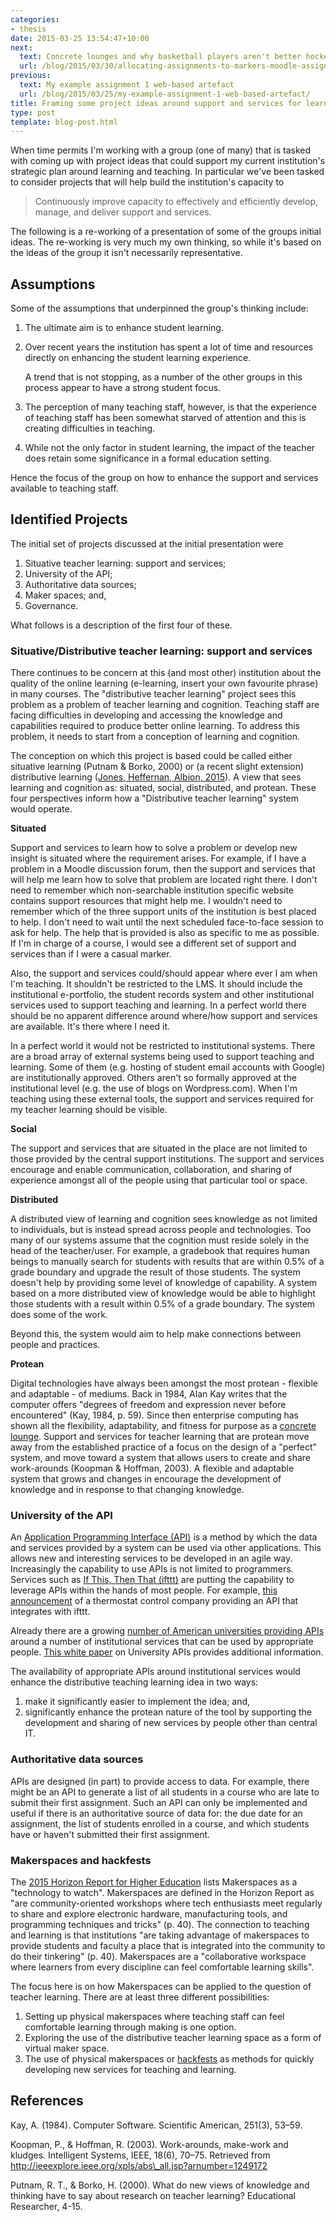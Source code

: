 ```yaml
---
categories:
- thesis
date: 2015-03-25 13:54:47+10:00
next:
  text: Concrete lounges and why basketball players aren't better hockey players
  url: /blog/2015/03/30/allocating-assignments-to-markers-moodle-assignment-submission/
previous:
  text: My example assignment 1 web-based artefact
  url: /blog/2015/03/25/my-example-assignment-1-web-based-artefact/
title: Framing some project ideas around support and services for learning and teaching
type: post
template: blog-post.html
---
```

When time permits I'm working with a group (one of many) that is tasked with coming up with project ideas that could support my current institution's strategic plan around learning and teaching. In particular we've been tasked to consider projects that will help build the institution's capacity to

> Continuously improve capacity to effectively and efficiently develop, manage, and deliver support and services.

The following is a re-working of a presentation of some of the groups initial ideas. The re-working is very much my own thinking, so while it's based on the ideas of the group it isn't necessarily representative.

## Assumptions

Some of the assumptions that underpinned the group's thinking include:

1. The ultimate aim is to enhance student learning.
2. Over recent years the institution has spent a lot of time and resources directly on enhancing the student learning experience.
    
    A trend that is not stopping, as a number of the other groups in this process appear to have a strong student focus.
    
3. The perception of many teaching staff, however, is that the experience of teaching staff has been somewhat starved of attention and this is creating difficulties in teaching.
4. While not the only factor in student learning, the impact of the teacher does retain some significance in a formal education setting.

Hence the focus of the group on how to enhance the support and services available to teaching staff.

## Identified Projects

The initial set of projects discussed at the initial presentation were

1. Situative teacher learning: support and services;
2. University of the API;
3. Authoritative data sources;
4. Maker spaces; and,
5. Governance.

What follows is a description of the first four of these.

### Situative/Distributive teacher learning: support and services

There continues to be concern at this (and most other) institution about the quality of the online learning (e-learning, insert your own favourite phrase) in many courses. The "distributive teacher learning" project sees this problem as a problem of teacher learning and cognition. Teaching staff are facing difficulties in developing and accessing the knowledge and capabilities required to produce better online learning. To address this problem, it needs to start from a conception of learning and cognition.

The conception on which this project is based could be called either situative learning (Putnam & Borko, 2000) or (a recent slight extension) distributive learning ([Jones, Heffernan, Albion, 2015](/blog/2015/01/06/tpack-as-shared-practice-toward-a-research-agenda/)). A view that sees learning and cognition as: situated, social, distributed, and protean. These four perspectives inform how a "Distributive teacher learning" system would operate.

**Situated**

Support and services to learn how to solve a problem or develop new insight is situated where the requirement arises. For example, if I have a problem in a Moodle discussion forum, then the support and services that will help me learn how to solve that problem are located right there. I don't need to remember which non-searchable institution specific website contains support resources that might help me. I wouldn't need to remember which of the three support units of the institution is best placed to help. I don't need to wait until the next scheduled face-to-face session to ask for help. The help that is provided is also as specific to me as possible. If I'm in charge of a course, I would see a different set of support and services than if I were a casual marker.

Also, the support and services could/should appear where ever I am when I'm teaching. It shouldn't be restricted to the LMS. It should include the institutional e-portfolio, the student records system and other institutional services used to support teaching and learning. In a perfect world there should be no apparent difference around where/how support and services are available. It's there where I need it.

In a perfect world it would not be restricted to institutional systems. There are a broad array of external systems being used to support teaching and learning. Some of them (e.g. hosting of student email accounts with Google) are institutionally approved. Others aren't so formally approved at the institutional level (e.g. the use of blogs on Wordpress.com). When I'm teaching using these external tools, the support and services required for my teacher learning should be visible.

**Social**

The support and services that are situated in the place are not limited to those provided by the central support institutions. The support and services encourage and enable communication, collaboration, and sharing of experience amongst all of the people using that particular tool or space.

**Distributed**

A distributed view of learning and cognition sees knowledge as not limited to individuals, but is instead spread across people and technologies. Too many of our systems assume that the cognition must reside solely in the head of the teacher/user. For example, a gradebook that requires human beings to manually search for students with results that are within 0.5% of a grade boundary and upgrade the result of those students. The system doesn't help by providing some level of knowledge of capability. A system based on a more distributed view of knowledge would be able to highlight those students with a result within 0.5% of a grade boundary. The system does some of the work.

Beyond this, the system would aim to help make connections between people and practices.

**Protean**

Digital technologies have always been amongst the most protean - flexible and adaptable - of mediums. Back in 1984, Alan Kay writes that the computer offers "degrees of freedom and expression never before encountered" (Kay, 1984, p. 59). Since then enterprise computing has shown all the flexibility, adaptability, and fitness for purpose as a [concrete lounge](/blog/2014/12/18/concrete-lounge/). Support and services for teacher learning that are protean move away from the established practice of a focus on the design of a "perfect" system, and move toward a system that allows users to create and share work-arounds (Koopman & Hoffman, 2003). A flexible and adaptable system that grows and changes in encourage the development of knowledge and in response to that changing knowledge.

### University of the API

An [Application Programming Interface (API)](http://en.wikipedia.org/wiki/Application_programming_interface) is a method by which the data and services provided by a system can be used via other applications. This allows new and interesting services to be developed in an agile way. Increasingly the capability to use APIs is not limited to programmers. Services such as [If This, Then That (ifttt)](https://ifttt.com/wtf) are putting the capability to leverage APIs within the hands of most people. For example, [this announcement](http://techcrunch.com/2015/03/16/the-tado-smart-thermostat-just-got-smarter/) of a thermostat control company providing an API that integrates with ifttt.

Already there are a growing [number of American universities providing APIs](http://university.apievangelist.com/universities.html) around a number of institutional services that can be used by appropriate people. [This white paper](http://university.apievangelist.com/white-paper.html) on University APIs provides additional information.

The availability of appropriate APIs around institutional services would enhance the distributive teaching learning idea in two ways:

1. make it significantly easier to implement the idea; and,
2. significantly enhance the protean nature of the tool by supporting the development and sharing of new services by people other than central IT.

### Authoritative data sources

APIs are designed (in part) to provide access to data. For example, there might be an API to generate a list of all students in a course who are late to submit their first assignment. Such an API can only be implemented and useful if there is an authoritative source of data for: the due date for an assignment, the list of students enrolled in a course, and which students have or haven't submitted their first assignment.

### Makerspaces and hackfests

The [2015 Horizon Report for Higher Education](http://www.nmc.org/publication/nmc-horizon-report-2015-higher-education-edition/) lists Makerspaces as a "technology to watch". Makerspaces are defined in the Horizon Report as "are community-oriented workshops where tech enthusiasts meet regularly to share and explore electronic hardware, manufacturing tools, and programming techniques and tricks" (p. 40). The connection to teaching and learning is that institutions "are taking advantage of makerspaces to provide students and faculty a place that is integrated into the community to do their tinkering" (p. 40). Makerspaces are a "collaborative workspace where learners from every discipline can feel comfortable learning skills".

The focus here is on how Makerspaces can be applied to the question of teacher learning. There are at least three different possibilities:

1. Setting up physical makerspaces where teaching staff can feel comfortable learning through making is one option.
2. Exploring the use of the distributive teacher learning space as a form of virtual maker space.
3. The use of physical makerspaces or [hackfests](http://en.wikipedia.org/wiki/Hackathon) as methods for quickly developing new services for teaching and learning.

## References

Kay, A. (1984). Computer Software. Scientific American, 251(3), 53–59.

Koopman, P., & Hoffman, R. (2003). Work-arounds, make-work and kludges. Intelligent Systems, IEEE, 18(6), 70–75. Retrieved from http://ieeexplore.ieee.org/xpls/abs\_all.jsp?arnumber=1249172

Putnam, R. T., & Borko, H. (2000). What do new views of knowledge and thinking have to say about research on teacher learning? Educational Researcher, 4-15.